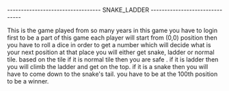 ---------------------------------- SNAKE_LADDER -------------------------------

This is the game played from so many years
in this game you have to login first to be a part of this game
each player will start from (0,0) position then you have to roll a dice in order to get a number
which will decide what is your next position
at that place you will either get snake, ladder or normal tile.
based on the tile if it is normal tile then you are safe .
if it is ladder then you will climb the ladder and get on the top.
if it is a snake then you will have to come down to the snake's tail.
you have to be at the 100th position to be a winner.

